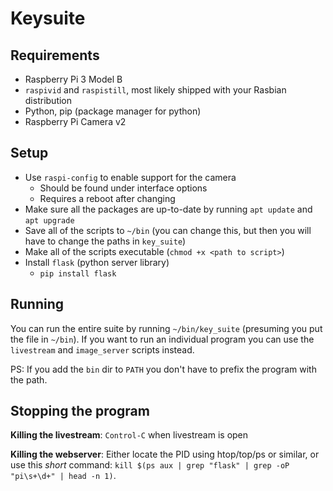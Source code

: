 # Keysuite

## Requirements

- Raspberry Pi 3 Model B
- `raspivid` and `raspistill`, most likely shipped with your Rasbian distribution
- Python, pip (package manager for python)
- Raspberry Pi Camera v2

## Setup

- Use `raspi-config` to enable support for the camera
  - Should be found under interface options
  - Requires a reboot after changing
- Make sure all the packages are up-to-date by running `apt update` and `apt
upgrade`
- Save all of the scripts to `~/bin` (you can change this, but then you will have to change the paths in `key_suite`)
- Make all of the scripts executable (`chmod +x <path to script>`)
- Install `flask` (python server library)
  - `pip install flask`

## Running

You can run the entire suite by running `~/bin/key_suite` (presuming you put the file
in `~/bin`). If you want to run an individual program you can use the
`livestream` and `image_server` scripts instead.

PS: If you add the `bin` dir to `PATH` you don't have to prefix the program with the path.

## Stopping the program

**Killing the livestream**: `Control-C` when livestream is open

**Killing the webserver**: Either locate the PID using htop/top/ps or similar,
or use this _short_ command: `kill $(ps aux | grep "flask" | grep -oP "pi\s+\d+" | head -n 1)`.
